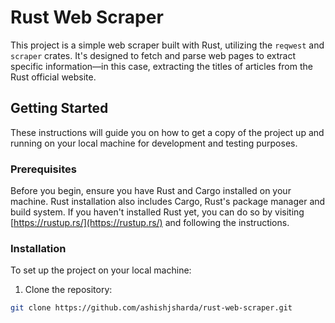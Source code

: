 # Rust Web Scraper

This project is a simple web scraper built with Rust, utilizing the `reqwest` and `scraper` crates. It's designed to fetch and parse web pages to extract specific information—in this case, extracting the titles of articles from the Rust official website.

## Getting Started

These instructions will guide you on how to get a copy of the project up and running on your local machine for development and testing purposes.

### Prerequisites

Before you begin, ensure you have Rust and Cargo installed on your machine. Rust installation also includes Cargo, Rust's package manager and build system. If you haven't installed Rust yet, you can do so by visiting [https://rustup.rs/](https://rustup.rs/) and following the instructions.

### Installation

To set up the project on your local machine:

1. Clone the repository:

```bash
git clone https://github.com/ashishjsharda/rust-web-scraper.git
